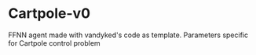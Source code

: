 # Cartpole-v0
FFNN agent made with vandyked's code as template. Parameters specific for Cartpole control problem 
